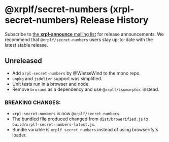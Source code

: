 # @xrplf/secret-numbers (xrpl-secret-numbers) Release History

Subscribe to [the **xrpl-announce** mailing list](https://groups.google.com/g/xrpl-announce) for release announcements. We recommend that `@xrplf/secret-numbers` users stay up-to-date with the latest stable release.

## Unreleased

- Add `xrpl-secret-numbers` by @WietseWind  to the mono repo.
- `unpkg` and `jsdelivr` support was simplified.
- Unit tests run in a browser and node.
- Remove `brorand` as a dependency and use `@xrplf/isomorphic` instead.

### BREAKING CHANGES:
- `xrpl-secret-numbers` is now `@xrplf/secret-numbers`.
- The bundled file produced changed from  `dist/browerified.js` to `build/xrplf-secret-numbers-latest.js`.
- Bundle variable is `xrplf_secret_numbers` instead of using browserify's loader.
